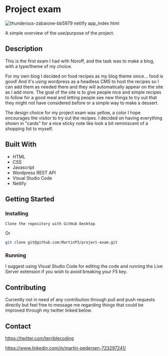 # Project exam

![thunderous-zabaione-bb5979 netlify app_index html](https://user-images.githubusercontent.com/70173574/172454220-8959ea64-d58c-46a0-970d-fbda13460fb7.png)


A simple overview of the use/purpose of the project.

## Description

This is the first exam I had with Noroff, and the task was to make a blog, with a type/theme of my choice.

For my own blog I decided on food recipes as my blog theme since... food is good! And it's using wordpress as a headless CMS to host the recipes so I can add them as needed there and they will automatically appear on the site as I add more.
The goal of the site is to give people nice and simple recipes to follow for a good meal and letting people see new things to try out that they might not have considered before or a simple way to make a dessert.

The design choice for my project exam was yellow, a color I hope encourages the visitor to try out the recipes.
I decided on having everything shown in "cards" for a nice sticky note like look a bit reminiscent of a shopping list to myself.

## Built With

- HTML
- CSS
- Javascript
- Wordpress REST API
- Visual Studio Code
- Netlify

## Getting Started

### Installing

```
Clone the repository with GitHub Desktop
```

Or

```bash
git clone git@github.com:MartinP3/project-exam.git
```

### Running

I suggest using Visual Studio Code for editing the code and running the Live Server extension if you wish to avoid breaking your F5 key.

## Contributing

Currently not in need of any contribution through pull and push requests directly but feel free to message me regarding things that could be improved through my twitter linked below.

## Contact

https://twitter.com/terriblecoding

https://www.linkedin.com/in/martin-pedersen-723297241/

